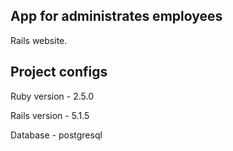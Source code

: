 ## App for administrates employees

Rails website.

## Project configs

Ruby version - 2.5.0

Rails version - 5.1.5

Database - postgresql
